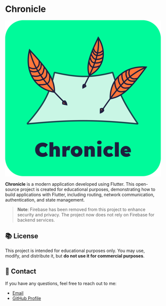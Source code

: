 # Chronicle

![Chronicle Logo](assets/images/logo.png)

**Chronicle** is a modern application developed using Flutter. This open-source project is created for educational purposes, demonstrating how to build applications with Flutter, including routing, network communication, authentication, and state management.

> **Note**: Firebase has been removed from this project to enhance security and privacy. The project now does not rely on Firebase for backend services.

## 📚 License

This project is intended for educational purposes only. You may use, modify, and distribute it, but **do not use it for commercial purposes**.

## 📄 Contact

If you have any questions, feel free to reach out to me:

- [Email](mailto:halilovrauf268@gmail.com)
- [GitHub Profile](https://github.com/Izwin)